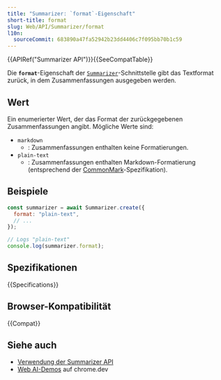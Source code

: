 ```yaml
---
title: "Summarizer: `format`-Eigenschaft"
short-title: format
slug: Web/API/Summarizer/format
l10n:
  sourceCommit: 683890a47fa52942b23dd4406c7f095bb70b1c59
---
```


{{APIRef("Summarizer API")}}{{SeeCompatTable}}

Die **`format`**-Eigenschaft der [`Summarizer`](/de/docs/Web/API/Summarizer)-Schnittstelle gibt das Textformat zurück, in dem Zusammenfassungen ausgegeben werden.

## Wert

Ein enumerierter Wert, der das Format der zurückgegebenen Zusammenfassungen angibt. Mögliche Werte sind:

- `markdown`
  - : Zusammenfassungen enthalten keine Formatierungen.
- `plain-text`
  - : Zusammenfassungen enthalten Markdown-Formatierung (entsprechend der [CommonMark](https://spec.commonmark.org/)-Spezifikation).

## Beispiele

```js
const summarizer = await Summarizer.create({
  format: "plain-text",
  // ...
});

// Logs "plain-text"
console.log(summarizer.format);
```

## Spezifikationen

{{Specifications}}

## Browser-Kompatibilität

{{Compat}}

## Siehe auch

- [Verwendung der Summarizer API](/de/docs/Web/API/Summarizer_API/Using)
- [Web AI-Demos](https://chrome.dev/web-ai-demos/) auf chrome.dev
